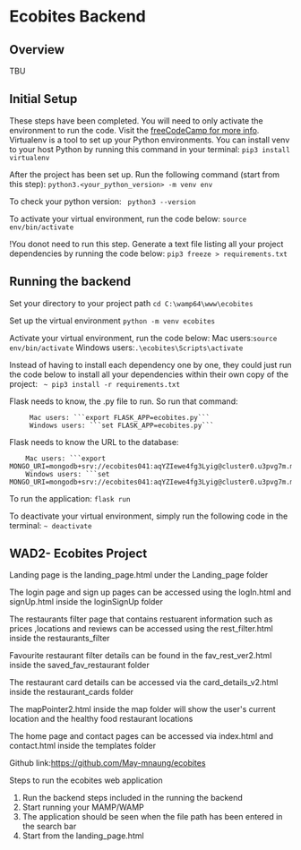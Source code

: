# Ecobites Backend 


## Overview
TBU 


## Initial Setup 
These steps have been completed. You will need to only activate the environment to run the code. 
Visit the [freeCodeCamp for more info](https://www.freecodecamp.org/news/how-to-setup-virtual-environments-in-python/).
Virtualenv is a tool to set up your Python environments. You can install venv to your host Python by running this command in your terminal:
        ```
        pip3 install virtualenv   
        ```

After the project has been set up. Run the following command (start from this step):
         ```python3.<your_python_version> -m venv env```

To check your python version:
        ``` python3 --version```

To activate your virtual environment, run the code below:
        ```source env/bin/activate```

!You donot need to run this step. Generate a text file listing all your project dependencies by running the code below:
        ```pip3 freeze > requirements.txt```



## Running the backend 
Set your directory to your project path 
```cd C:\wamp64\www\ecobites```

Set up the virtual environment 
```python -m venv ecobites```

Activate your virtual environment, run the code below:
        Mac users:```source env/bin/activate```
        Windows users:```.\ecobites\Scripts\activate```


Instead of having to install each dependency one by one, they could just run the code below to install all your dependencies within their own copy of the project:
        ``` ~ pip3 install -r requirements.txt```



Flask needs to know, the .py file to run. So run that command:

         Mac users: ```export FLASK_APP=ecobites.py```
         Windows users: ```set FLASK_APP=ecobites.py```

Flask needs to know the URL to the database:

        Mac users: ```export MONGO_URI=mongodb+srv://ecobites041:aqYZIewe4fg3Lyig@cluster0.u3pvg7m.mongodb.net/```
        Windows users: ```set MONGO_URI=mongodb+srv://ecobites041:aqYZIewe4fg3Lyig@cluster0.u3pvg7m.mongodb.net/```

To run the application:
         ```flask run```



To deactivate your virtual environment, simply run the following code in the terminal:
         ```~ deactivate```

## WAD2- Ecobites Project
Landing page is the landing_page.html under the Landing_page folder 

The login page and sign up pages can be accessed using the logIn.html and signUp.html inside the loginSignUp folder 

The restaurants filter page that contains restuarent information such as prices ,locations and reviews can be accessed using the rest_filter.html inside the restaurants_filter

Favourite restaurant filter details can be found in the fav_rest_ver2.html inside the saved_fav_restaurant folder 

The restaurant card details can be accessed via the card_details_v2.html inside the restaurant_cards folder 

The mapPointer2.html inside the map folder will show the user's current location and the healthy food restaurant locations

The home page and contact pages can be accessed via index.html and contact.html inside the templates folder

Github link:https://github.com/May-mnaung/ecobites

Steps to run the ecobites web application 
1. Run the backend steps included in the running the backend 
2. Start running your MAMP/WAMP
3. The application should be seen when the file path has been entered in the search bar
4. Start from the landing_page.html 
   




